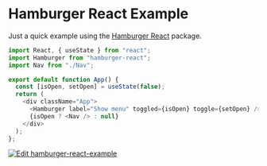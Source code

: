# Hamburger React Example

Just a quick example using the [Hamburger React](https://github.com/luukdv/hamburger-react) package.

```js
import React, { useState } from "react";
import Hamburger from "hamburger-react";
import Nav from "./Nav";

export default function App() {
  const [isOpen, setOpen] = useState(false);
  return (
    <div className="App">
      <Hamburger label="Show menu" toggled={isOpen} toggle={setOpen} />
      {isOpen ? <Nav /> : null}
    </div>
  );
};

```

[![Edit hamburger-react-example](https://codesandbox.io/static/img/play-codesandbox.svg)](https://codesandbox.io/s/hamburger-react-example-0ufsb?fontsize=14&hidenavigation=1&theme=dark)
